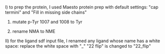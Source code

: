I) to prep the protein, I used Maesto protein prep with default settings: "cap termini" and "Fill in missing side chains"
1. mutate p-Tyr 1007 and 1008 to Tyr

2. rename NMA to NME

II) for the ligand sdf input file, I renamed any ligand whose name has a white space: replace the white space with "_"
"22 flip" is changed to "22_flip"

